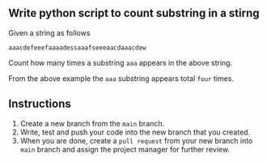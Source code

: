 ## Write python script to count substring in a stirng

Given a string as follows
```
aaacdefeeefaaaadessaaafseeeaacdaaacdew
```
Count how many times a substring `aaa` appears in the above string.

From the above example the `aaa` substring appears total `four` times.

## Instructions
1. Create a new branch from the `main` branch.
2. Write, test and push your code into the new branch that you created.
3. When you are done, create a `pull request` from your new branch into `main` branch and assign the project manager for further review.


